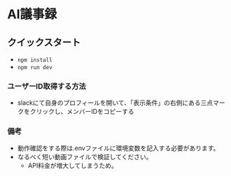 # AI議事録

## クイックスタート
- ```npm install```
- ```npm run dev```

### ユーザーID取得する方法
- slackにて自身のプロフィールを開いて、「表示条件」の右側にある三点マークをクリックし、メンバーIDをコピーする

### 備考
- 動作確認をする際は.envファイルに環境変数を記入する必要があります。
- なるべく短い動画ファイルで検証してください。
  - API料金が増大してしまうため。